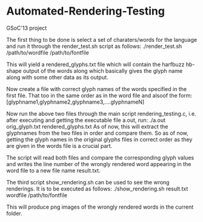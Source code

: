 Automated-Rendering-Testing
===========================

GSoC'13 project

The first thing to be done is select a set of charaters/words for the language and run it through the render_test.sh script as follows:
		./render_test.sh /path/to/wordfile /path/to/fontfile

This will yield a rendered_glyphs.txt file which will contain the harfbuzz hb-shape output of the words along which basically gives the glyph name along with some other data as its output. 

Now create a file with correct glyph names of the words specified in the first file. That too in the same order as in the word file and alsoof the form:
		[glyphname1,glyphname2,glyphname3,....glyphnameN]

Now run the above two files through the main script rendering_testing.c, i.e. after executing and getting the executable file a.out, run:
		./a.out orig_glyph.txt rendered_glyphs.txt
As of now, this will extract the glyphnames from the two files in  order and compare them. So as of now, getting the glyph names in the original glyphs files in correct order as they are given in the words file is a crucial part. 

The script will read both files and compare the corresponding glyph values and writes the line number of the wrongly rendered word appearing in the word file to a new file name result.txt.

The third script show_rendering.sh can be used to see the wrong renderings. It is to be executed as follows:
./show_rendering.sh result.txt wordfile /path/to/fontfile

This will produce png images of the wrongly rendered words in the current folder.

